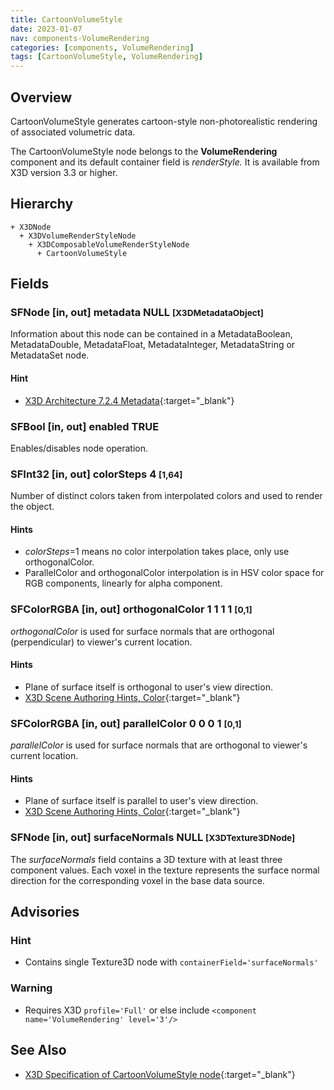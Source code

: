 ```yaml
---
title: CartoonVolumeStyle
date: 2023-01-07
nav: components-VolumeRendering
categories: [components, VolumeRendering]
tags: [CartoonVolumeStyle, VolumeRendering]
---
```

<style>
.post h3 {
  word-spacing: 0.2em;
}
</style>

## Overview

CartoonVolumeStyle generates cartoon-style non-photorealistic rendering of associated volumetric data.

The CartoonVolumeStyle node belongs to the **VolumeRendering** component and its default container field is *renderStyle.* It is available from X3D version 3.3 or higher.

## Hierarchy

```
+ X3DNode
  + X3DVolumeRenderStyleNode
    + X3DComposableVolumeRenderStyleNode
      + CartoonVolumeStyle
```

## Fields

### SFNode [in, out] **metadata** NULL <small>[X3DMetadataObject]</small>

Information about this node can be contained in a MetadataBoolean, MetadataDouble, MetadataFloat, MetadataInteger, MetadataString or MetadataSet node.

#### Hint

- [X3D Architecture 7.2.4 Metadata](https://www.web3d.org/specifications/X3Dv4Draft/ISO-IEC19775-1v4-CD1/Part01/components/core.html#Metadata){:target="_blank"}

### SFBool [in, out] **enabled** TRUE

Enables/disables node operation.

### SFInt32 [in, out] **colorSteps** 4 <small>[1,64]</small>

Number of distinct colors taken from interpolated colors and used to render the object.

#### Hints

- *colorSteps*=1 means no color interpolation takes place, only use orthogonalColor.
- ParallelColor and orthogonalColor interpolation is in HSV color space for RGB components, linearly for alpha component.

### SFColorRGBA [in, out] **orthogonalColor** 1 1 1 1 <small>[0,1]</small>

*orthogonalColor* is used for surface normals that are orthogonal (perpendicular) to viewer's current location.

#### Hints

- Plane of surface itself is orthogonal to user's view direction.
- [X3D Scene Authoring Hints, Color](https://www.web3d.org/x3d/content/examples/X3dSceneAuthoringHints.html#Color){:target="_blank"}

### SFColorRGBA [in, out] **parallelColor** 0 0 0 1 <small>[0,1]</small>

*parallelColor* is used for surface normals that are orthogonal to viewer's current location.

#### Hints

- Plane of surface itself is parallel to user's view direction.
- [X3D Scene Authoring Hints, Color](https://www.web3d.org/x3d/content/examples/X3dSceneAuthoringHints.html#Color){:target="_blank"}

### SFNode [in, out] **surfaceNormals** NULL <small>[X3DTexture3DNode]</small>

The *surfaceNormals* field contains a 3D texture with at least three component values. Each voxel in the texture represents the surface normal direction for the corresponding voxel in the base data source.

## Advisories

### Hint

- Contains single Texture3D node with `containerField='surfaceNormals'`

### Warning

- Requires X3D `profile='Full'` or else include `<component name='VolumeRendering' level='3'/>`

## See Also

- [X3D Specification of CartoonVolumeStyle node](https://www.web3d.org/documents/specifications/19775-1/V4.0/Part01/components/volume.html#CartoonVolumeStyle){:target="_blank"}
